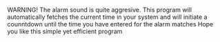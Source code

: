  WARNING! The alarm sound is quite aggresive.
 This program will automatically fetches the current time in your system and will initiate a counntdown until the time you have entered for the alarm matches 
 Hope you like this simple yet efficient program 
